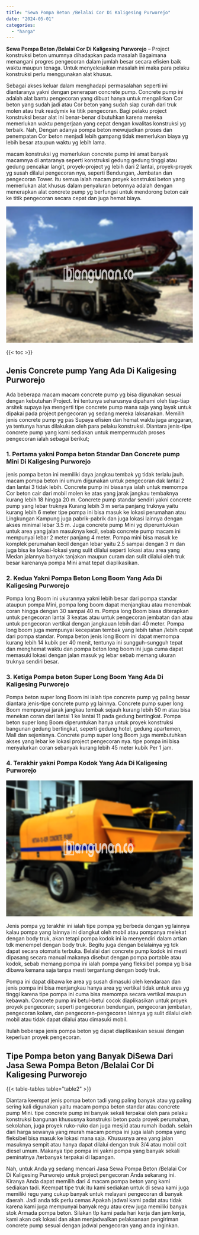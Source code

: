 ```yaml
---
title: "Sewa Pompa Beton /Belalai Cor Di Kaligesing Purworejo"
date: "2024-05-01"
categories: 
  - "harga"
---
```


**Sewa Pompa Beton /Belalai Cor Di Kaligesing Purworejo** – Project konstruksi beton umumnya dihadapkan pada masalah Bagaimana menangani progres pengecoran dalam jumlah besar secara efisien baik waktu maupun tenaga. Untuk menyelesaikan masalah ini maka para pelaku konstruksi perlu menggunakan alat khusus.

Sebagai akses keluar dalam menghadapi permasalahan seperti ini diantaranya yakni dengan penerapan concrete pump. Concrete pump ini adalah alat bantu pengecoran yang dibuat hanya untuk mengalirkan Cor beton yang sudah jadi atau Cor beton yang sudah siap curah dari truk molen atau truk readymix ke titik pengecoran. Bagi pelaku project konstruksi besar alat ini benar-benar dibutuhkan karena mereka memerlukan waktu pengerjaan yang cepat dengan kwalitas konstruksi yg terbaik. Nah, Dengan adanya pompa beton mewujudkan proses dan penempatan Cor beton menjadi lebih gampang tidak memerlukan biaya yg lebih besar ataupun waktu yg lebih lama.

macam konstruksi yg memerlukan concrete pump ini amat banyak macamnya di antaranya seperti konstruksi gedung gedung tinggi atau gedung pencakar langit, proyek-project yg lebih dari 2 lantai, proyek-proyek yg susah dilalui pengecoran nya, seperti Bendungan, Jembatan dan pengecoran Tower. Itu semua ialah macam proyek konstruksi beton yang memerlukan alat khusus dalam penyaluran betonnya adalah dengan menerapkan alat concrete pump yg berfungsi untuk mendorong beton cair ke titik pengecoran secara cepat dan juga hemat biaya.

![Sewa Pompa Beton /Belalai Cor Di Kaligesing Purworejo](/images/sewa-concrete-pump-33.png)

{{< toc >}}

## Jenis Concrete pump Yang Ada Di Kaligesing Purworejo

Ada beberapa macam macam concrete pump yg bisa digunakan sesuai dengan kebutuhan Project. Ini tentunya seharusnya dipahami oleh tiap-tiap arsitek supaya iya mengerti tipe concrete pump mana saja yang layak untuk dipakai pada project pengecoran yg sedang mereka laksanakan. Memilih jenis concrete pump yg pas Supaya efisien dan hemat waktu juga anggaran, ya tentunya harus dilakukan oleh para pelaku konstruksi. Diantara jenis-tipe concrete pump yang kami sediakan untuk mempermudah proses pengecoran ialah sebagai berikut;

### 1\. Pertama yakni Pompa beton Standar Dan Concrete pump Mini Di Kaligesing Purworejo

jenis pompa beton ini memiliki daya jangkau tembak yg tidak terlalu jauh. macam pompa beton ini umum digunakan untuk pengecoran dak lantai 2 dan lantai 3 tidak lebih. Concrete pump ini biasanya ialah untuk memompa Cor beton cair dari mobil molen ke atas yang jarak jangkau tembaknya kurang lebih 18 hingga 20 m. Concrete pump standar sendiri yakni concrete pump yang lebar truknya Kurang lebih 3 m serta panjang truknya yaitu kurang lebih 6 meter tipe pompa ini bisa masuk ke lokasi perumahan atau Lingkungan Kampung juga pabrik-pabrik dan juga lokasi lainnya dengan akses minimal lebar 3.5 m. Juga concrete pump Mini yg diperuntukkan untuk area yang jalan masuknya kecil, sebab concrete pump macam ini mempunyai lebar 2 meter panjang 4 meter. Pompa mini bisa masuk ke komplek perumahan kecil dengan lebar yaitu 2.5 sampai dengan 3 m dan juga bisa ke lokasi-lokasi yang sulit dilalui seperti lokasi atau area yang Medan jalannya banyak tanjakan maupun curam dan sulit dilalui oleh truk besar karenanya pompa Mini amat tepat diaplikasikan.

### 2\. Kedua Yakni Pompa Beton Long Boom Yang Ada Di Kaligesing Purworejo

Pompa long Boom ini ukurannya yakni lebih besar dari pompa standar ataupun pompa Mini, pompa long boom dapat menjangkau atau menembak coran hingga dengan 30 sampai 40 m. Pompa long Boom biasa diterapkan untuk pengecoran lantai 3 keatas atau untuk pengecoran jembatan dan atau untuk pengecoran vertikal dengan jangkauan lebih dari 40 meter. Pompa long boom juga mempunyai kecepatan tembak yang lebih tahan /lebih cepat dari pompa standar. Pompa beton jenis long Boom ini dapat memompa kurang lebih 14 kubik per 40 menit, tentunya ini sungguh-sungguh tepat dan menghemat waktu dan pompa beton long boom ini juga cuma dapat memasuki lokasi dengan jalan masuk yg lebar sebab memang ukuran truknya sendiri besar.

### 3\. Ketiga Pompa beton Super Long Boom Yang Ada Di Kaligesing Purworejo

Pompa beton super long Boom ini ialah tipe concrete pump yg paling besar diantara jenis-tipe concrete pump yg lainnya. Concrete pump super long Boom mempunyai jarak jangkau tembak sejauh kurang lebih 50 m atau bisa menekan coran dari lantai 1 ke lantai 11 pada gedung bertingkat. Pompa beton super long Boom diperuntukan hanya untuk proyek konstruksi bangunan gedung bertingkat, seperti gedung hotel, gedung apartemen, Mall dan sejenisnya. Concrete pump super long Boom juga membutuhkan akses yang lebar ke lokasi project pengecoran nya. tipe pompa ini bisa menyalurkan coran sebanyak kurang lebih 45 meter kubik Per 1 jam.

### 4\. Terakhir yakni Pompa Kodok Yang Ada Di Kaligesing Purworejo

![Sewa Pompa Beton /Belalai Cor Di Kaligesing Purworejo](/images/sewa-concrete-pump-08.png)

Jenis pompa yg terakhir ini ialah tipe pompa yg berbeda dengan yg lainnya kalau pompa yang lainnya ini diangkut oleh mobil atau pompanya melekat dengan body truk, akan tetapi pompa kodok ini ia menyendiri dalam artian tdk menempel dengan body truk. Begitu juga dengan belalainya yg tdk dapat secara otomatis terbuka. Belalai dari concrete pump kodok ini mesti dipasang secara manual makanya disebut dengan pompa portable atau kodok, sebab memang pompa ini ialah pompa yang fleksibel pompa yg bisa dibawa kemana saja tanpa mesti tergantung dengan body truk.

Pompa ini dapat dibawa ke area yg susah dimasuki oleh kendaraan dan jenis pompa ini bisa menjangkau hanya area yg vertikal tidak untuk area yg tinggi karena tipe pompa ini cuma bisa memompa secara vertikal maupun kebawah. Concrete pump ini betul-betul cocok diaplikasikan untuk proyek proyek pengecoran; seperti pengecoran bendungan, pengecoran jembatan, pengecoran kolam, dan pengecoran-pengecoran lainnya yg sulit dilalui oleh mobil atau tidak dapat dilalui atau dimasuki mobil.

Itulah beberapa jenis pompa beton yg dapat diaplikasikan sesuai dengan keperluan proyek pengecoran.

## Tipe Pompa beton yang Banyak DiSewa Dari Jasa Sewa Pompa Beton /Belalai Cor Di Kaligesing Purworejo

{{< table-tables table="table2" >}}

Diantara keempat jenis pompa beton tadi yang paling banyak atau yg paling sering kali digunakan yaitu macam pompa beton standar atau concrete pump Mini. tipe concrete pump ini banyak sekali terpakai oleh para pelaku konstruksi bangunan khususnya konstruksi beton pada proyek perumahan, sekolahan, juga proyek ruko-ruko dan juga mesjid atau rumah ibadah. selain dari harga sewanya yang murah macam pompa ini juga ialah pompa yang fleksibel bisa masuk ke lokasi mana saja. Khususnya area yang jalan masuknya sempit atau hanya dapat dilalui dengan truk 3/4 atau mobil colt diesel umum. Makanya tipe pompa ini yakni pompa yang banyak sekali peminatnya /terbanyak terpakai di lapangan.

Nah, untuk Anda yg sedang mencari Jasa Sewa Pompa Beton /Belalai Cor Di Kaligesing Purworejo untuk project pengecoran Anda sekarang ini. Kiranya Anda dapat memilih dari 4 macam pompa beton yang kami sediakan tadi. Keempat tipe truk itu kami sediakan untuk di sewa kami juga memiliki regu yang cukup banyak untuk melayani pengecoran di banyak daerah. Jadi anda tdk perlu cemas Apakah jadwal kami padat atau tidak karena kami juga mempunyai banyak regu atau crew juga memiliki banyak stok Armada pompa beton. Silakan tlp kami pada hari kerja dan jam kerja, kami akan cek lokasi dan akan menjadwalkan pelaksanaan pengiriman concrete pump sesuai dengan jadwal pengecoran yang anda inginkan.
